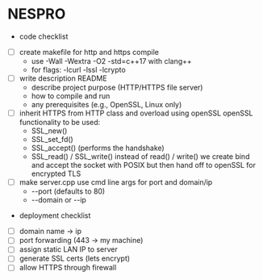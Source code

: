 NESPRO
======

* code checklist
- [ ] create makefile for http and https compile
  - use -Wall -Wextra -O2 -std=c++17 with clang++
  - for flags: -lcurl -lssl -lcrypto
- [ ] write description README
  - describe project purpose (HTTP/HTTPS file server)
  - how to compile and run
  - any prerequisites (e.g., OpenSSL, Linux only)
- [ ] inherit HTTPS from HTTP class and overload using openSSL
  openSSL functionality to be used:
  - SSL_new()
  - SSL_set_fd()
  - SSL_accept() (performs the handshake)
  - SSL_read() / SSL_write() instead of read() / write()
  we create bind and accept the socket with POSIX but then hand off to openSSL
  for encrypted TLS
- [ ] make server.cpp use cmd line args for port and domain/ip
  - --port <number> (defaults to 80)
  - --domain or --ip

* deployment checklist
- [ ] domain name -> ip
- [ ] port forwarding (443 → my machine)
- [ ] assign static LAN IP to server
- [ ] generate SSL certs (lets encrypt)
- [ ] allow HTTPS through firewall
